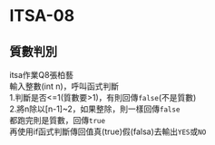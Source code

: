 # ITSA-08
## 質數判別
itsa作業Q8張柏藝  
輸入整數(int n)，呼叫函式判斷  
1.判斷是否<=1(質數要>1)，有則回傳`false`(不是質數)  
2.將n除以[n-1]~2，如果整除，則一樣回傳`false`  
都跑完則是質數，回傳`true`  
再使用if函式判斷傳回值真(true)假(falsa)去輸出`YES`或`NO`
